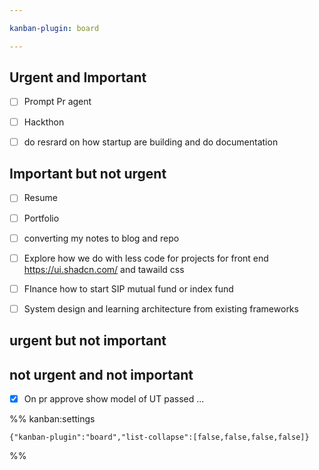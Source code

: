 ```yaml
---

kanban-plugin: board

---
```


## Urgent and Important

- [ ] Prompt  Pr agent
- [ ] Hackthon
- [ ] do resrard on how startup are building and do documentation


## Important but not urgent

- [ ] Resume
- [ ] Portfolio
- [ ] converting my notes to blog and repo
- [ ] Explore how we do with less code for projects for front end https://ui.shadcn.com/ and tawaild css
- [ ] FInance how to start SIP mutual fund or index fund
- [ ] System design and learning architecture from existing frameworks


## urgent but not important



## not urgent and not important

- [x] On pr approve show model of UT passed ...




%% kanban:settings
```
{"kanban-plugin":"board","list-collapse":[false,false,false,false]}
```
%%